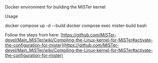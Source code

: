 Docker environment for building the MiSTer kernel



Usage

docker compose up -d --build
docker compose exec mister-build bash

Follow the steps from here:
[https://github.com/MiSTer-devel/Main_MiSTer/wiki/Compiling-the-Linux-kernel-for-MiSTer#activate-the-configuration-for-mister](https://github.com/MiSTer-devel/Main_MiSTer/wiki/Compiling-the-Linux-kernel-for-MiSTer#activate-the-configuration-for-mister)
